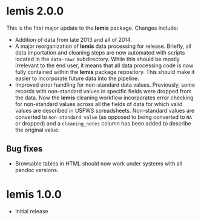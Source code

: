 # lemis 2.0.0

This is the first major update to the **lemis** package. Changes include:

* Addition of data from late 2013 and all of 2014.
* A major reorganization of **lemis** data processing for release. Briefly, all data importation and cleaning steps are now automated with scripts located in the `data-raw/` subdirectory. While this should be mostly irrelevant to the end user, it means that all data processing code is now fully contained within the **lemis** package repository. This should make it easier to incorporate future data into the pipeline.
* Improved error handling for non-standard data values. Previously, some records with non-standard values in specific fields were dropped from the data. Now the **lemis** cleaning workflow incorporates error checking for non-standard values across all the fields of data for which valid values are described in USFWS spreadsheets. Non-standard values are converted to `non-standard value` (as opposed to being converted to `NA` or dropped) and a `cleaning_notes` column has been added to describe the original value.

## Bug fixes

* Browsable tables in HTML should now work under systems with all pandoc versions.

# lemis 1.0.0

* Initial release
